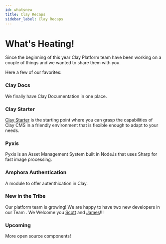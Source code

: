 ```yaml
---
id: whatsnew
title: Clay Recaps
sidebar_label: Clay Recaps
---
```


# What's Heating!

Since the beginning of this year Clay Platform team have been working on a couple of things and we wanted to share them with you. 

Here a few of our favorites:

### Clay Docs

We finally have Clay Documentation in one place.

### Clay Starter

[Clay Starter](https://github.com/clay/clay-starter/) is the starting point where you can grasp the capabilities of Clay CMS in a friendly environment that is flexible enough to adapt to your needs.

### Pyxis

Pyxis is an Asset Management System built in NodeJs that uses Sharp for fast image processing.

### Amphora Authentication

A module to offer autenthication in Clay.

### New in the Tribe

Our platform team is growing! We are happy to have two new developers in our Team . We Welcome you [Scott](https://github.com/scottnash) and [James](https://github.com/james-owen)!!!

### Upcoming

More open source components!
